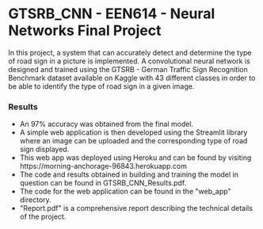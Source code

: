 # GTSRB_CNN - EEN614 - Neural Networks Final Project

In this project, a system that can accurately detect and determine the type of road sign in a picture is implemented. A convolutional neural network is designed and trained using the GTSRB - German Traffic Sign Recognition Benchmark dataset available on Kaggle with 43 different classes in order to be able to identify the type of road sign in a given image. 

<h3> Results</h3>

<ul>
  <li>An 97% accuracy was obtained from the final model.</li>
<li>A simple web application is then developed using the Streamlit library where an image can be uploaded and the corresponding type of road sign displayed. </li>
<li>This web app was deployed using Heroku and can be found by visiting https://morning-anchorage-96843.herokuapp.com</li>
<li>The code and results obtained in building and training the model in question can be found in GTSRB_CNN_Results.pdf.</li>
<li>The code for the web application can be found in the "web_app" directory. </li>
<li>"Report.pdf" is a comprehensive report describing the technical details of the project.</li>
</ul>
